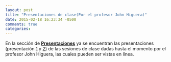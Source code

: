 ```yaml
---
layout: post
title: "Presentaciones de clase(Por el profesor John Higuera)"
date: 2015-02-18 16:23:34 -0500
comments: true
categories: 
---
```

En la sección de **[Presentaciones](/presentaciones)** ya se encuentran las presentaciones  (presentación [1](http://videojuegosun.github.io/Design/) y [2](http://videojuegosun.github.io/Communication/)) de las sesiones de clase dadas hasta el momento por el profesor John Higuera, las cuales pueden ser vistas en línea.

